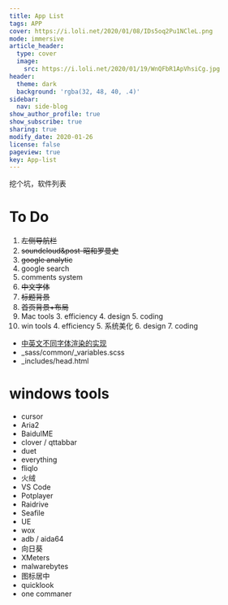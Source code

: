 ```yaml
---
title: App List
tags: APP
cover: https://i.loli.net/2020/01/08/IDs5oq2Pu1NCleL.png
mode: immersive
article_header:
  type: cover
  image:
    src: https://i.loli.net/2020/01/19/WnQFbR1ApVhsiCg.jpg
header:
  theme: dark
  background: 'rgba(32, 48, 40, .4)'
sidebar:
  nav: side-blog
show_author_profile: true
show_subscribe: true
sharing: true
modify_date: 2020-01-26
license: false
pageview: true
key: App-list
---
```


挖个坑，软件列表
<!--more-->

# To Do
1. ~~左侧导航栏~~
2. ~~soundcloud&post-昭和罗曼史~~
3. ~~google analytic~~
4. google search
5. comments system
2. ~~中文字体~~
2. ~~标题背景~~
3. ~~首页背景+布局~~
2. Mac tools
	3. efficiency
	4. design
	5. coding
3. win tools
	4. efficiency
	5. 系统美化
	6. design
	7. coding

* [中英文不同字体渲染的实现](https://blog.csdn.net/roc1010/article/details/25190947)
* \_sass/common/\_variables.scss
* \_includes/head.html

# windows tools
* cursor
* Aria2
* BaiduIME
* clover / qttabbar
* duet
* everything
* fliqlo
* 火绒
* VS Code
* Potplayer
* Raidrive
* Seafile
* UE
* wox
* adb / aida64
* 向日葵
* XMeters
* malwarebytes
* 图标居中
* quicklook
* one commaner